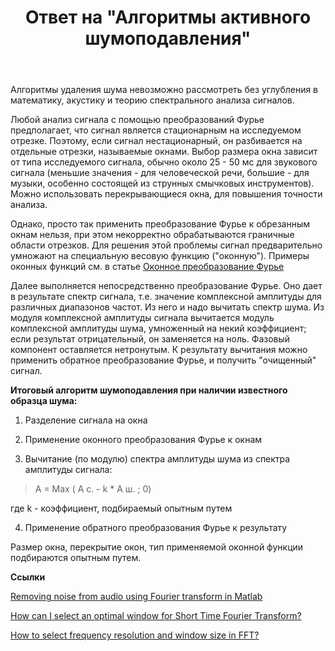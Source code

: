 ﻿---
title: "Ответ на \"Алгоритмы активного шумоподавления\""
se.owner.user_id: 240512
se.owner.display_name: "MSDN.WhiteKnight"
se.owner.link: "https://ru.stackoverflow.com/users/240512/msdn-whiteknight"
se.answer_id: 792908
se.question_id: 790343
se.post_type: answer
se.is_accepted: True
---
<p>Алгоритмы удаления шума невозможно рассмотреть без углубления в математику, акустику и теорию спектрального анализа сигналов. </p>

<p>Любой анализ сигнала с помощью преобразований Фурье предполагает, что сигнал является стационарным на исследуемом отрезке. Поэтому, если сигнал нестационарный, он разбивается на отдельные отрезки, называемые окнами. Выбор размера окна зависит от типа исследуемого сигнала, обычно около 25 - 50 мс для звукового сигнала (меньшие значения - для человеческой речи, большие - для музыки, особенно состоящей из струнных смычковых инструментов). Можно использовать перекрывающиеся окна, для повышения точности анализа.</p>

<p>Однако, просто так применить преобразование Фурье к обрезанным окнам нельзя, при этом некорректно обрабатываются граничные области отрезков. Для решения этой проблемы сигнал предварительно умножают на специальную весовую функцию ("оконную"). Примеры оконных функций см. в статье <a href="https://ru.wikipedia.org/wiki/%D0%9E%D0%BA%D0%BE%D0%BD%D0%BD%D0%BE%D0%B5_%D0%BF%D1%80%D0%B5%D0%BE%D0%B1%D1%80%D0%B0%D0%B7%D0%BE%D0%B2%D0%B0%D0%BD%D0%B8%D0%B5_%D0%A4%D1%83%D1%80%D1%8C%D0%B5" rel="nofollow noreferrer">Оконное преобразование Фурье</a> </p>

<p>Далее выполняется непосредственно преобразование Фурье. Оно дает в результате спектр сигнала, т.е. значение комплексной амплитуды для различных диапазонов частот. Из него и надо вычитать спектр шума. Из модуля комплексной амплитуды сигнала вычитается модуль комплексной амплитуды шума, умноженный на некий коэффициент; если результат отрицательный, он заменяется на ноль. Фазовый компонент оставляется нетронутым. К результату вычитания можно применить обратное преобразование Фурье, и получить "очищенный" сигнал.</p>

<p><strong>Итоговый алгоритм шумоподавления при наличии известного образца шума:</strong></p>

<ol>
<li><p>Разделение сигнала на окна</p></li>
<li><p>Применение оконного преобразования Фурье к окнам</p></li>
<li><p>Вычитание (по модулю) спектра амплитуды шума из спектра амплитуды сигнала:</p></li>
</ol>

<blockquote>
  <p>A = Max ( A с. - k * А ш. ; 0)</p>
</blockquote>

<p>где k - коэффициент, подбираемый опытным путем</p>

<ol start="4">
<li>Применение обратного преобразования Фурье к результату</li>
</ol>

<p>Размер окна, перекрытие окон, тип применяемой оконной функции подбираются опытным путем.</p>

<p><strong>Ссылки</strong></p>

<p><a href="https://dsp.stackexchange.com/questions/9054/removing-noise-from-audio-using-fourier-transform-in-matlab">Removing noise from audio using Fourier transform in Matlab</a></p>

<p><a href="https://stackoverflow.com/questions/29863232/how-can-i-select-an-optimal-window-for-short-time-fourier-transform">How can I select an optimal window for Short Time Fourier Transform?
</a></p>

<p><a href="https://electronics.stackexchange.com/questions/79647/how-to-select-frequency-resolution-and-window-size-in-fft">How to select frequency resolution and window size in FFT?</a></p>

